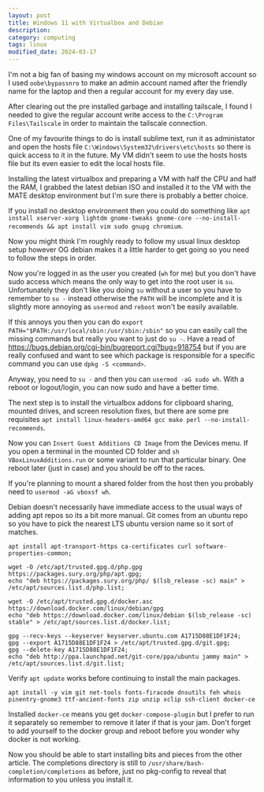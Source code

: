 ```yaml
---
layout: post
title: Windows 11 with Virtualbox and Debian
description:
category: computing
tags: linux
modified_date: 2024-03-17
---
```


I'm not a big fan of basing my windows account on my microsoft account so I used `oobe\bypassnro` to make an admin account named after the friendly name for the laptop and then a regular account for my every day use.

After clearing out the pre installed garbage and installing tailscale, I found I needed to give the regular account write access to the `C:\Program Files\Tailscale` in order to maintain the tailscale connection.

One of my favourite things to do is install sublime text, run it as administator and open the hosts file `C:\Windows\System32\drivers\etc\hosts` so there is quick access to it in the future. My VM didn't seem to use the hosts hosts file but its even easier to edit the local hosts file.

Installing the latest virtualbox and preparing a VM with half the CPU and half the RAM, I grabbed the latest debian ISO and installed it to the VM with the MATE desktop environment but I'm sure there is probably a better choice.

If you install no desktop environment then you could do something like `apt install xserver-xorg lightdm gnome-tweaks gnome-core --no-install-recommends && apt install vim sudo gnupg chromium`.

Now you might think I'm roughly ready to follow my usual linux desktop setup however OG debian makes it a little harder to get going so you need to follow the steps in order.

Now you're logged in as the user you created (`wh` for me) but you don't have sudo access which means the only way to get into the root user is `su`. Unfortunately they don't like you doing `su` without a user so you have to remember to `su -` instead otherwise the `PATH` will be incomplete and it is slightly more annoying as `usermod` and `reboot` won't be easily available.

If this annoys you then you can do  `export PATH="$PATH:/usr/local/sbin:/usr/sbin:/sbin"` so you can easily call the missing commands but really you want to just do `su -`. Have a read of https://bugs.debian.org/cgi-bin/bugreport.cgi?bug=918754 but if you are really confused and want to see which package is responsible for a specific command you can use `dpkg -S <command>`.

Anyway, you need to `su -` and then you can `usermod -aG sudo wh`. With a reboot or logout/login, you can now sudo and have a better time.

The next step is to install the virtualbox addons for clipboard sharing, mounted drives, and screen resolution fixes, but there are some pre requisites `apt install linux-headers-amd64 gcc make perl --no-install-recommends`.

Now you can `Insert Guest Additions CD Image` from the Devices menu. If you open a terminal in the mounted CD folder and `sh VBoxLinuxAdditions.run` or some variant to run that particular binary. One reboot later (just in case) and you should be off to the races.

If you're planning to mount a shared folder from the host then you probably need to `usermod -aG vboxsf wh`.

Debian doesn't necessarily have immediate access to the usual ways of adding apt repos so its a bit more manual. Git comes from an ubuntu repo so you have to pick the nearest LTS ubuntu version name so it sort of matches.

```
apt install apt-transport-https ca-certificates curl software-properties-common;

wget -O /etc/apt/trusted.gpg.d/php.gpg https://packages.sury.org/php/apt.gpg;
echo "deb https://packages.sury.org/php/ $(lsb_release -sc) main" > /etc/apt/sources.list.d/php.list;

wget -O /etc/apt/trusted.gpg.d/docker.asc https://download.docker.com/linux/debian/gpg
echo "deb https://download.docker.com/linux/debian $(lsb_release -sc) stable" > /etc/apt/sources.list.d/docker.list;

gpg --recv-keys --keyserver keyserver.ubuntu.com A1715D88E1DF1F24;
gpg --export A1715D88E1DF1F24 > /etc/apt/trusted.gpg.d/git.gpg;
gpg --delete-key A1715D88E1DF1F24;
echo "deb http://ppa.launchpad.net/git-core/ppa/ubuntu jammy main" > /etc/apt/sources.list.d/git.list;
```

Verify `apt update` works before continuing to install the main packages.

```
apt install -y vim git net-tools fonts-firacode dnsutils feh whois pinentry-gnome3 ttf-ancient-fonts zip unzip xclip ssh-client docker-ce
```

Installed `docker-ce` means you get `docker-compose-plugin` but I prefer to run it separately so remember to remove it later if that is your jam. Don't forget to add yourself to the docker group and reboot before you wonder why docker is not working.

Now you should be able to start installing bits and pieces from the other article. The completions directory is still to `/usr/share/bash-completion/completions` as before, just no pkg-config to reveal that information to you unless you install it.
